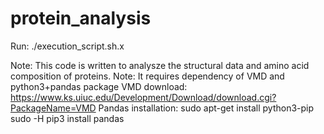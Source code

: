 # protein_analysis
Run: ./execution_script.sh.x

Note: This code is written to analysze the structural data and amino acid composition of proteins.
Note: It requires dependency of VMD and python3+pandas package
VMD download: https://www.ks.uiuc.edu/Development/Download/download.cgi?PackageName=VMD
Pandas installation: sudo apt-get install python3-pip
                     sudo -H pip3 install pandas
